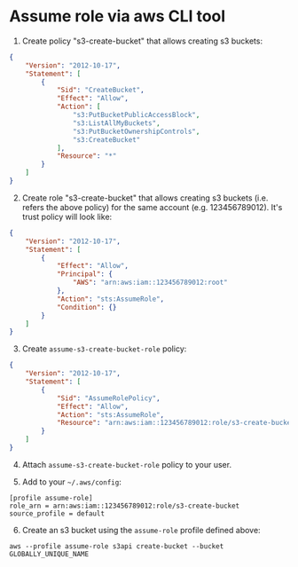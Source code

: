 # Assume role via aws CLI tool

1. Create policy "s3-create-bucket" that allows creating s3 buckets:

```json
{
    "Version": "2012-10-17",
    "Statement": [
        {
            "Sid": "CreateBucket",
            "Effect": "Allow",
            "Action": [
                "s3:PutBucketPublicAccessBlock",
                "s3:ListAllMyBuckets",
                "s3:PutBucketOwnershipControls",
                "s3:CreateBucket"
            ],
            "Resource": "*"
        }
    ]
}
```

2. Create role "s3-create-bucket" that allows creating s3 buckets (i.e. refers
   the above policy) for the same account (e.g. 123456789012). It's trust
   policy will look like:

```json
{
    "Version": "2012-10-17",
    "Statement": [
        {
            "Effect": "Allow",
            "Principal": {
                "AWS": "arn:aws:iam::123456789012:root"
            },
            "Action": "sts:AssumeRole",
            "Condition": {}
        }
    ]
}
```

3. Create `assume-s3-create-bucket-role` policy:

```json
{
    "Version": "2012-10-17",
    "Statement": [
        {
            "Sid": "AssumeRolePolicy",
            "Effect": "Allow",
            "Action": "sts:AssumeRole",
            "Resource": "arn:aws:iam::123456789012:role/s3-create-bucket"
        }
    ]
}
```

4. Attach `assume-s3-create-bucket-role` policy to your user.

5. Add to your `~/.aws/config`:

```
[profile assume-role]
role_arn = arn:aws:iam::123456789012:role/s3-create-bucket
source_profile = default
```

6. Create an s3 bucket using the `assume-role` profile defined above:

```
aws --profile assume-role s3api create-bucket --bucket GLOBALLY_UNIQUE_NAME
```
